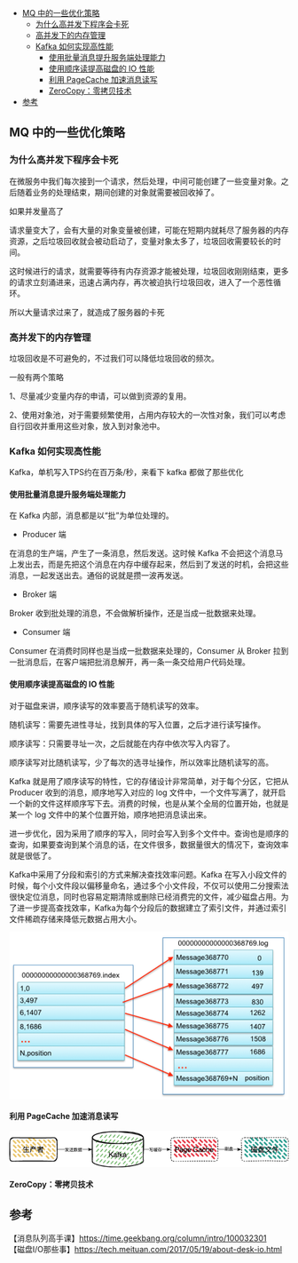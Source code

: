 <!-- START doctoc generated TOC please keep comment here to allow auto update -->
<!-- DON'T EDIT THIS SECTION, INSTEAD RE-RUN doctoc TO UPDATE -->

- [MQ 中的一些优化策略](#mq-%E4%B8%AD%E7%9A%84%E4%B8%80%E4%BA%9B%E4%BC%98%E5%8C%96%E7%AD%96%E7%95%A5)
  - [为什么高并发下程序会卡死](#%E4%B8%BA%E4%BB%80%E4%B9%88%E9%AB%98%E5%B9%B6%E5%8F%91%E4%B8%8B%E7%A8%8B%E5%BA%8F%E4%BC%9A%E5%8D%A1%E6%AD%BB)
  - [高并发下的内存管理](#%E9%AB%98%E5%B9%B6%E5%8F%91%E4%B8%8B%E7%9A%84%E5%86%85%E5%AD%98%E7%AE%A1%E7%90%86)
  - [Kafka 如何实现高性能](#kafka-%E5%A6%82%E4%BD%95%E5%AE%9E%E7%8E%B0%E9%AB%98%E6%80%A7%E8%83%BD)
    - [使用批量消息提升服务端处理能力](#%E4%BD%BF%E7%94%A8%E6%89%B9%E9%87%8F%E6%B6%88%E6%81%AF%E6%8F%90%E5%8D%87%E6%9C%8D%E5%8A%A1%E7%AB%AF%E5%A4%84%E7%90%86%E8%83%BD%E5%8A%9B)
    - [使用顺序读提高磁盘的 IO 性能](#%E4%BD%BF%E7%94%A8%E9%A1%BA%E5%BA%8F%E8%AF%BB%E6%8F%90%E9%AB%98%E7%A3%81%E7%9B%98%E7%9A%84-io-%E6%80%A7%E8%83%BD)
    - [利用 PageCache 加速消息读写](#%E5%88%A9%E7%94%A8-pagecache-%E5%8A%A0%E9%80%9F%E6%B6%88%E6%81%AF%E8%AF%BB%E5%86%99)
    - [ZeroCopy：零拷贝技术](#zerocopy%E9%9B%B6%E6%8B%B7%E8%B4%9D%E6%8A%80%E6%9C%AF)
- [参考](#%E5%8F%82%E8%80%83)

<!-- END doctoc generated TOC please keep comment here to allow auto update -->

## MQ 中的一些优化策略

### 为什么高并发下程序会卡死

在微服务中我们每次接到一个请求，然后处理，中间可能创建了一些变量对象。之后随着业务的处理结束，期间创建的对象就需要被回收掉了。   

如果并发量高了   

请求量变大了，会有大量的对象变量被创建，可能在短期内就耗尽了服务器的内存资源，之后垃圾回收就会被动启动了，变量对象太多了，垃圾回收需要较长的时间。   

这时候进行的请求，就需要等待有内存资源才能被处理，垃圾回收刚刚结束，更多的请求立刻涌进来，迅速占满内存，再次被迫执行垃圾回收，进入了一个恶性循环。

所以大量请求过来了，就造成了服务器的卡死      

### 高并发下的内存管理   

垃圾回收是不可避免的，不过我们可以降低垃圾回收的频次。   

一般有两个策略   

1、尽量减少变量内存的申请，可以做到资源的复用。  

2、使用对象池，对于需要频繁使用，占用内存较大的一次性对象，我们可以考虑自行回收并重用这些对象，放入到对象池中。     

### Kafka 如何实现高性能

Kafka，单机写入TPS约在百万条/秒，来看下 kafka 都做了那些优化   

#### 使用批量消息提升服务端处理能力 

在 Kafka 内部，消息都是以“批”为单位处理的。  

- Producer 端  

在消息的生产端，产生了一条消息，然后发送。这时候 Kafka 不会把这个消息马上发出去，而是先把这个消息在内存中缓存起来，然后到了发送的时机，会把这些消息，一起发送出去。通俗的说就是攒一波再发送。   

- Broker 端

Broker 收到批处理的消息，不会做解析操作，还是当成一批数据来处理。

- Consumer 端

Consumer 在消费时同样也是当成一批数据来处理的，Consumer 从 Broker 拉到一批消息后，在客户端把批消息解开，再一条一条交给用户代码处理。   

#### 使用顺序读提高磁盘的 IO 性能

对于磁盘来讲，顺序读写的效率要高于随机读写的效率。   

随机读写：需要先进性寻址，找到具体的写入位置，之后才进行读写操作。   

顺序读写：只需要寻址一次，之后就能在内存中依次写入内容了。   

顺序读写对比随机读写，少了每次的选寻址操作，所以效率比随机读写的高。    

Kafka 就是用了顺序读写的特性，它的存储设计非常简单，对于每个分区，它把从 Producer 收到的消息，顺序地写入对应的 log 文件中，一个文件写满了，就开启一个新的文件这样顺序写下去。消费的时候，也是从某个全局的位置开始，也就是某一个 log 文件中的某个位置开始，顺序地把消息读出来。   

进一步优化，因为采用了顺序的写入，同时会写入到多个文件中。查询也是顺序的查询，如果要查询到某个消息的话，在文件很多，数据量很大的情况下，查询效率就是很低了。   

Kafka中采用了分段和索引的方式来解决查找效率问题。Kafka 在写入小段文件的时候，每个小文件段以偏移量命名，通过多个小文件段，不仅可以使用二分搜索法很快定位消息，同时也容易定期清除或删除已经消费完的文件，减少磁盘占用。为了进一步提高查找效率，Kafka为每个分段后的数据建立了索引文件，并通过索引文件稀疏存储来降低元数据占用大小。  

<img src="/img/mq-kafka-index-cache.png"  alt="mq" align="center" />

#### 利用 PageCache 加速消息读写

<img src="/img/mq-kafka-cache.png"  alt="mq" align="center" />




#### ZeroCopy：零拷贝技术



## 参考  

【消息队列高手课】https://time.geekbang.org/column/intro/100032301       
【磁盘I/O那些事】https://tech.meituan.com/2017/05/19/about-desk-io.html     